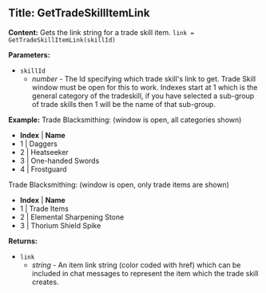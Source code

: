 ## Title: GetTradeSkillItemLink

**Content:**
Gets the link string for a trade skill item.
`link = GetTradeSkillItemLink(skillId)`

**Parameters:**
- `skillId`
  - *number* - The Id specifying which trade skill's link to get. Trade Skill window must be open for this to work. Indexes start at 1 which is the general category of the tradeskill, if you have selected a sub-group of trade skills then 1 will be the name of that sub-group.

**Example:**
Trade Blacksmithing: (window is open, all categories shown)
- **Index** | **Name**
- 1 | Daggers
- 2 | Heatseeker
- 3 | One-handed Swords
- 4 | Frostguard

Trade Blacksmithing: (window is open, only trade items are shown)
- **Index** | **Name**
- 1 | Trade Items
- 2 | Elemental Sharpening Stone
- 3 | Thorium Shield Spike

**Returns:**
- `link`
  - *string* - An item link string (color coded with href) which can be included in chat messages to represent the item which the trade skill creates.